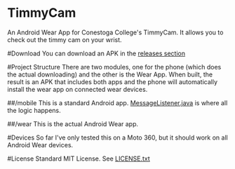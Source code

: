 # TimmyCam
An Android Wear App for Conestoga College's TimmyCam. It allows you to check out the timmy cam on your wrist.

#Download
You can download an APK in the [releases section](https://github.com/kylezimmerman/TimmyCam/releases)

#Project Structure
There are two modules, one for the phone (which does the actual downloading) and the other is the Wear App.
When built, the result is an APK that includes both apps and the phone will automatically install the wear app on connected wear devices.

##/mobile
This is a standard Android app. [MessageListener.java](https://github.com/kylezimmerman/TimmyCam/blob/master/mobile/src/main/java/com/zimmster/timmycam/MessageListener.java) is where all the logic happens.

##/wear
This is the actual Android Wear app.

#Devices
So far I've only tested this on a Moto 360, but it should work on all Android Wear devices.

#License
Standard MIT License. See [LICENSE.txt](https://github.com/kylezimmerman/TimmyCam/blob/master/LICENSE.txt)
